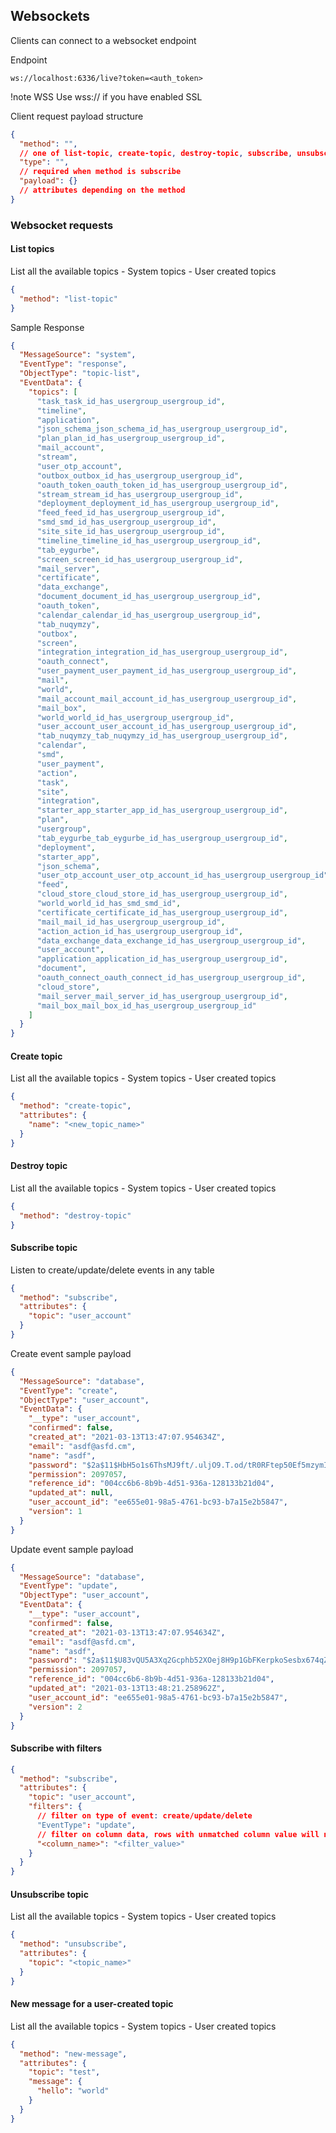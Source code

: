 ## Websockets

Clients can connect to a websocket endpoint

Endpoint

```ws://localhost:6336/live?token=<auth_token>```

!note WSS Use wss:// if you have enabled SSL

Client request payload structure

```json
{
  "method": "",
  // one of list-topic, create-topic, destroy-topic, subscribe, unsubscribe, new-message
  "type": "",
  // required when method is subscribe
  "payload": {}
  // attributes depending on the method
}
```

### Websocket requests

#### List topics

List all the available topics - System topics - User created topics

```json
{
  "method": "list-topic"
}
```

Sample Response

```json
{
  "MessageSource": "system",
  "EventType": "response",
  "ObjectType": "topic-list",
  "EventData": {
    "topics": [
      "task_task_id_has_usergroup_usergroup_id",
      "timeline",
      "application",
      "json_schema_json_schema_id_has_usergroup_usergroup_id",
      "plan_plan_id_has_usergroup_usergroup_id",
      "mail_account",
      "stream",
      "user_otp_account",
      "outbox_outbox_id_has_usergroup_usergroup_id",
      "oauth_token_oauth_token_id_has_usergroup_usergroup_id",
      "stream_stream_id_has_usergroup_usergroup_id",
      "deployment_deployment_id_has_usergroup_usergroup_id",
      "feed_feed_id_has_usergroup_usergroup_id",
      "smd_smd_id_has_usergroup_usergroup_id",
      "site_site_id_has_usergroup_usergroup_id",
      "timeline_timeline_id_has_usergroup_usergroup_id",
      "tab_eygurbe",
      "screen_screen_id_has_usergroup_usergroup_id",
      "mail_server",
      "certificate",
      "data_exchange",
      "document_document_id_has_usergroup_usergroup_id",
      "oauth_token",
      "calendar_calendar_id_has_usergroup_usergroup_id",
      "tab_nuqymzy",
      "outbox",
      "screen",
      "integration_integration_id_has_usergroup_usergroup_id",
      "oauth_connect",
      "user_payment_user_payment_id_has_usergroup_usergroup_id",
      "mail",
      "world",
      "mail_account_mail_account_id_has_usergroup_usergroup_id",
      "mail_box",
      "world_world_id_has_usergroup_usergroup_id",
      "user_account_user_account_id_has_usergroup_usergroup_id",
      "tab_nuqymzy_tab_nuqymzy_id_has_usergroup_usergroup_id",
      "calendar",
      "smd",
      "user_payment",
      "action",
      "task",
      "site",
      "integration",
      "starter_app_starter_app_id_has_usergroup_usergroup_id",
      "plan",
      "usergroup",
      "tab_eygurbe_tab_eygurbe_id_has_usergroup_usergroup_id",
      "deployment",
      "starter_app",
      "json_schema",
      "user_otp_account_user_otp_account_id_has_usergroup_usergroup_id",
      "feed",
      "cloud_store_cloud_store_id_has_usergroup_usergroup_id",
      "world_world_id_has_smd_smd_id",
      "certificate_certificate_id_has_usergroup_usergroup_id",
      "mail_mail_id_has_usergroup_usergroup_id",
      "action_action_id_has_usergroup_usergroup_id",
      "data_exchange_data_exchange_id_has_usergroup_usergroup_id",
      "user_account",
      "application_application_id_has_usergroup_usergroup_id",
      "document",
      "oauth_connect_oauth_connect_id_has_usergroup_usergroup_id",
      "cloud_store",
      "mail_server_mail_server_id_has_usergroup_usergroup_id",
      "mail_box_mail_box_id_has_usergroup_usergroup_id"
    ]
  }
}    
```

#### Create topic

List all the available topics - System topics - User created topics

```json
{
  "method": "create-topic",
  "attributes": {
    "name": "<new_topic_name>"
  }
}
```

#### Destroy topic

List all the available topics - System topics - User created topics

```json
{
  "method": "destroy-topic"
}
```

#### Subscribe topic

Listen to create/update/delete events in any table

```json
{
  "method": "subscribe",
  "attributes": {
    "topic": "user_account"
  }
}
```

Create event sample payload

```json
{
  "MessageSource": "database",
  "EventType": "create",
  "ObjectType": "user_account",
  "EventData": {
    "__type": "user_account",
    "confirmed": false,
    "created_at": "2021-03-13T13:47:07.954634Z",
    "email": "asdf@asfd.cm",
    "name": "asdf",
    "password": "$2a$11$HbH5o1s6ThsMJ9ft/.uljO9.T.od/tR0RFtep50Ef5mzymI6kNlW.",
    "permission": 2097057,
    "reference_id": "004cc6b6-8b9b-4d51-936a-128133b21d04",
    "updated_at": null,
    "user_account_id": "ee655e01-98a5-4761-bc93-b7a15e2b5847",
    "version": 1
  }
}    
```

Update event sample payload

```json
{
  "MessageSource": "database",
  "EventType": "update",
  "ObjectType": "user_account",
  "EventData": {
    "__type": "user_account",
    "confirmed": false,
    "created_at": "2021-03-13T13:47:07.954634Z",
    "email": "asdf@asfd.cm",
    "name": "asdf",
    "password": "$2a$11$U83vQU5A3Xq2Gcphb52XOej8H9p1GbFKerpkoSesbx674qZfBjJdu",
    "permission": 2097057,
    "reference_id": "004cc6b6-8b9b-4d51-936a-128133b21d04",
    "updated_at": "2021-03-13T13:48:21.258962Z",
    "user_account_id": "ee655e01-98a5-4761-bc93-b7a15e2b5847",
    "version": 2
  }
}    
```

#### Subscribe with filters

```json
{
  "method": "subscribe",
  "attributes": {
    "topic": "user_account",
    "filters": {
      // filter on type of event: create/update/delete
      "EventType": "update",
      // filter on column data, rows with unmatched column value will not be sent
      "<column_name>": "<filter_value>"
    }
  }
}    
```

#### Unsubscribe topic

List all the available topics - System topics - User created topics

```json
{
  "method": "unsubscribe",
  "attributes": {
    "topic": "<topic_name>"
  }
}
```

#### New message for a user-created topic

List all the available topics - System topics - User created topics

```json
{
  "method": "new-message",
  "attributes": {
    "topic": "test",
    "message": {
      "hello": "world"
    }
  }
}	
```

